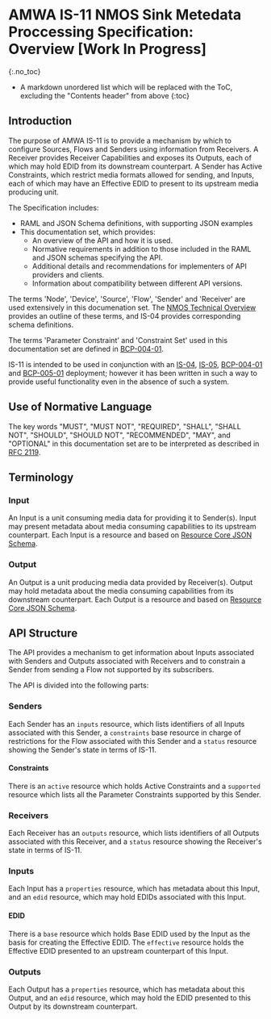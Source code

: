 # AMWA IS-11 NMOS Sink Metedata Proccessing Specification: Overview \[Work In Progress\]

{:.no_toc}

- A markdown unordered list which will be replaced with the ToC, excluding the "Contents header" from above
{:toc}

<!-- _(c) AMWA 2017, CC Attribution-NoDerivatives 4.0 International (CC BY-ND 4.0)_  -->

## Introduction

The purpose of AMWA IS-11 is to provide a mechanism by which to configure Sources, Flows and Senders using information from Receivers. A Receiver provides Receiver Capabilities and exposes its Outputs, each of which may hold EDID from its downstream counterpart. A Sender has Active Constraints, which restrict media formats allowed for sending, and Inputs, each of which may have an Effective EDID to present to its upstream media producing unit.

The Specification includes:

- RAML and JSON Schema definitions, with supporting JSON examples
- This documentation set, which provides:
  - An overview of the API and how it is used.
  - Normative requirements in addition to those included in the RAML and JSON schemas specifying the API.
  - Additional details and recommendations for implementers of API providers and clients.
  - Information about compatibility between different API versions.

The terms 'Node', 'Device', 'Source', 'Flow', 'Sender' and 'Receiver' are used extensively in this documenation set. The [NMOS Technical Overview](https://specs.amwa.tv/nmos/main/docs/2.0._Technical_Overview.html) provides an outline of these terms, and IS-04 provides corresponding schema definitions.

The terms 'Parameter Constraint' and 'Constraint Set' used in this documentation set are defined in [BCP-004-01][BCP-004-01].

IS-11 is intended to be used in conjunction with an [IS-04][IS-04], [IS-05][IS-05], [BCP-004-01][BCP-004-01] and [BCP-005-01][BCP-005-01] deployment; however it has been written in such a way to provide useful functionality even in the absence of such a system.

## Use of Normative Language

The key words "MUST", "MUST NOT", "REQUIRED", "SHALL", "SHALL NOT", "SHOULD", "SHOULD NOT", "RECOMMENDED", "MAY",
and "OPTIONAL" in this documentation set are to be interpreted as described in [RFC 2119][RFC-2119].

## Terminology

### Input

An Input is a unit consuming media data for providing it to Sender(s). Input may present metadata about media consuming capabilities to its upstream counterpart. Each Input is a resource and based on [Resource Core JSON Schema][Resource-Core-Schema].

### Output

An Output is a unit producing media data provided by Receiver(s). Output may hold metadata about the media consuming capabilities from its downstream counterpart. Each Output is a resource and based on [Resource Core JSON Schema][Resource-Core-Schema].

## API Structure

The API provides a mechanism to get information about Inputs associated with Senders and Outputs associated with Receivers and to constrain a Sender from sending a Flow not supported by its subscribers.

The API is divided into the following parts:

### Senders

Each Sender has an `inputs` resource, which lists identifiers of all Inputs associated with this Sender, a `constraints` base resource in charge of restrictions for the Flow associated with this Sender and a `status` resource showing the Sender's state in terms of IS-11.

#### Constraints

There is an `active` resource which holds Active Constraints and a `supported` resource which lists all the Parameter Constraints supported by this Sender.

### Receivers

Each Receiver has an `outputs` resource, which lists identifiers of all Outputs associated with this Receiver, and a `status` resource showing the Receiver's state in terms of IS-11.

### Inputs

Each Input has a `properties` resource, which has metadata about this Input, and an `edid` resource, which may hold EDIDs associated with this Input.

#### EDID

There is a `base` resource which holds Base EDID used by the Input as the basis for creating the Effective EDID. The `effective` resource holds the Effective EDID presented to an upstream counterpart of this Input.

### Outputs

Each Output has a `properties` resource, which has metadata about this Output, and an `edid` resource, which may hold the EDID presented to this Output by its downstream counterpart.

[RFC-2119]: https://tools.ietf.org/html/rfc2119 "Key words for use in RFCs"
[IS-04]: https://specs.amwa.tv/is-04 "IS-04 NMOS Discovery & Registration"
[IS-05]: https://specs.amwa.tv/is-05 "IS-05 NMOS Device Connection Management"
[BCP-004-01]: https://specs.amwa.tv/bcp-004-01 "BCP-004-01 NMOS Receiver Capabilities"
[BCP-005-01]: https://specs.amwa.tv/bcp-005-01 "BCP-005-01 NMOS Receiver Capabilities"
[Resource-Core-Schema]: https://github.com/AMWA-TV/nmos-discovery-registration/blob/v1.3.1/APIs/schemas/resource_core.json "AMWA NMOS IS-04 v1.3.x Resource Core JSON schema"
